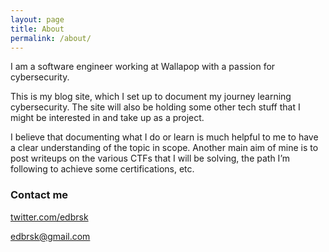 ```yaml
---
layout: page
title: About
permalink: /about/
---
```

I am a software engineer working at Wallapop with a passion for cybersecurity.

This is my blog site, which I set up to document my journey learning cybersecurity. The site will also be holding some other tech stuff that I might be interested in and take up as a project.

I believe that documenting what I do or learn is much helpful to me to have a clear understanding of the topic in scope. Another main aim of mine is to post writeups on the various CTFs that I will be solving, the path I’m following to achieve some certifications, etc.

### Contact me

[twitter.com/edbrsk](https://twitter.com/edbrsk)

[edbrsk@gmail.com](mailto:edbrsk@edbrsk)
